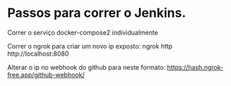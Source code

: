 # Passos para correr o Jenkins.

Correr o serviço docker-compose2 individualmente

Correr o ngrok para criar um novo ip exposto: ngrok http http://localhost:8080

Alterar o ip no webhook do github para neste formato: https://hash.ngrok-free.app/github-webhook/
